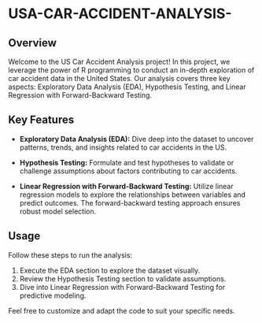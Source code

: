 # USA-CAR-ACCIDENT-ANALYSIS-

## Overview

Welcome to the US Car Accident Analysis project! In this project, we leverage the power of R programming to conduct an in-depth exploration of car accident data in the United States. Our analysis covers three key aspects: Exploratory Data Analysis (EDA), Hypothesis Testing, and Linear Regression with Forward-Backward Testing.

## Key Features

- **Exploratory Data Analysis (EDA):** Dive deep into the dataset to uncover patterns, trends, and insights related to car accidents in the US.

- **Hypothesis Testing:** Formulate and test hypotheses to validate or challenge assumptions about factors contributing to car accidents.

- **Linear Regression with Forward-Backward Testing:** Utilize linear regression models to explore the relationships between variables and predict outcomes. The forward-backward testing approach ensures robust model selection.

## Usage

Follow these steps to run the analysis:

1. Execute the EDA section to explore the dataset visually.
2. Review the Hypothesis Testing section to validate assumptions.
3. Dive into Linear Regression with Forward-Backward Testing for predictive modeling.

Feel free to customize and adapt the code to suit your specific needs.


